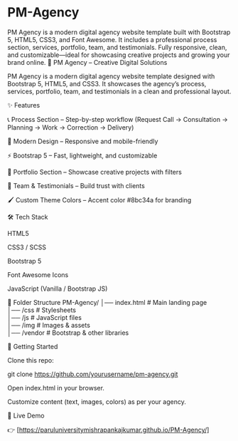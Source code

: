 # PM-Agency
PM Agency is a modern digital agency website template built with Bootstrap 5, HTML5, CSS3, and Font Awesome. It includes a professional process section, services, portfolio, team, and testimonials. Fully responsive, clean, and customizable—ideal for showcasing creative projects and growing your brand online.
🚀 PM Agency – Creative Digital Solutions

PM Agency is a modern digital agency website template designed with Bootstrap 5, HTML5, and CSS3.
It showcases the agency’s process, services, portfolio, team, and testimonials in a clean and professional layout.

✨ Features

📞 Process Section – Step-by-step workflow (Request Call → Consultation → Planning → Work → Correction → Delivery)

🎨 Modern Design – Responsive and mobile-friendly

⚡ Bootstrap 5 – Fast, lightweight, and customizable

💼 Portfolio Section – Showcase creative projects with filters

👥 Team & Testimonials – Build trust with clients

🖌️ Custom Theme Colors – Accent color #8bc34a for branding

🛠️ Tech Stack

HTML5

CSS3 / SCSS

Bootstrap 5

Font Awesome Icons

JavaScript (Vanilla / Bootstrap JS)

📂 Folder Structure
PM-Agency/
│── index.html         # Main landing page  
│── /css               # Stylesheets  
│── /js                # JavaScript files  
│── /img               # Images & assets  
│── /vendor            # Bootstrap & other libraries  

🚀 Getting Started

Clone this repo:

git clone https://github.com/yourusername/pm-agency.git


Open index.html in your browser.

Customize content (text, images, colors) as per your agency.

📌 Live Demo

👉 [https://paruluniversitymishrapankajkumar.github.io/PM-Agency/]
